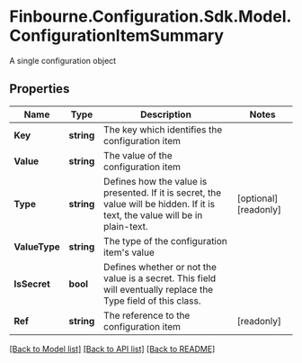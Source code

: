 # Finbourne.Configuration.Sdk.Model.ConfigurationItemSummary
A single configuration object

## Properties

Name | Type | Description | Notes
------------ | ------------- | ------------- | -------------
**Key** | **string** | The key which identifies the configuration item | 
**Value** | **string** | The value of the configuration item | 
**Type** | **string** | Defines how the value is presented.  If it is secret, the value will be hidden.  If it is text, the value will be in plain-text. | [optional] [readonly] 
**ValueType** | **string** | The type of the configuration item&#39;s value | 
**IsSecret** | **bool** | Defines whether or not the value is a secret.  This field will eventually replace the Type field of this class. | 
**Ref** | **string** | The reference to the configuration item | [readonly] 

[[Back to Model list]](../README.md#documentation-for-models) [[Back to API list]](../README.md#documentation-for-api-endpoints) [[Back to README]](../README.md)

